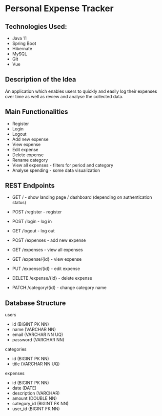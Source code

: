 # Personal Expense Tracker

## Technologies Used:
- Java 11
- Spring Boot
- Hibernate
- MySQL
- Git
- Vue

## Description of the Idea
An application which enables users to quickly and easily log their expenses over time as well as review and analyse the collected data.

## Main Functionalities
- Register
- Login
- Logout
- Add new expense
- View expense
- Edit expense
- Delete expense
- Rename category
- View all expenses - filters for period and category
- Analyse spending - some data visualization

## REST Endpoints
- GET    /             - show landing page / dashboard 
		       (depending on authentication status)

- POST   /register     - register
- POST   /login        - log in
- GET    /logout       - log out

- POST   /expenses     - add new expense
- GET    /expenses     - view all expenses
- GET    /expense/{id} - view expense
- PUT    /expense/{id} - edit expense
- DELETE /expense/{id} - delete expense

- PATCH  /category/{id}  - change category name

## Database Structure

users
- id (BIGINT PK NN)
- name (VARCHAR NN) 
- email (VARCHAR NN UQ)
- password (VARCHAR NN)

categories
- id (BIGINT PK NN)
- title (VARCHAR NN UQ)

expenses
- id (BIGINT PK NN)
- date (DATE)
- description (VARCHAR)
- amount (DOUBLE NN)
- category_id (BIGINT FK NN)
- user_id (BIGINT FK NN)


